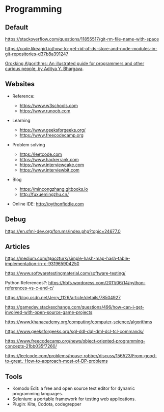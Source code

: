 # Programming

## Default

https://stackoverflow.com/questions/11855517/git-rm-file-name-with-space

https://code.likeagirl.io/how-to-get-rid-of-ds-store-and-node-modules-in-git-repositories-d37b8a391247

[Grokking Algorithms: An illustrated guide for programmers and other curious people, by Aditya Y. Bhargava](https://www.oreilly.com/library/view/grokking-algorithms-an/9781617292231/).


## Websites

* Reference:
  * https://www.w3schools.com
  * https://www.runoob.com

* Learning
  * https://www.geeksforgeeks.org/
  * https://www.freecodecamp.org

* Problem solving
  * https://leetcode.com
  * https://www.hackerrank.com
  * https://www.interviewcake.com
  * https://www.interviewbit.com

* Blog
  * https://mincongzhang.gitbooks.io
  * http://fuxuemingzhu.cn/


* Online IDE: http://pythonfiddle.com

## Debug

https://en.sfml-dev.org/forums/index.php?topic=24677.0


## Articles

https://medium.com/@aozturk/simple-hash-map-hash-table-implementation-in-c-931965904250

https://www.softwaretestingmaterial.com/software-testing/

Python References?: https://hbfs.wordpress.com/2011/06/14/python-references-vs-c-and-c/

https://blog.csdn.net/Jerry_1126/article/details/78504927

https://gamedev.stackexchange.com/questions/496/how-can-i-get-involved-with-open-source-game-projects

https://www.khanacademy.org/computing/computer-science/algorithms

https://www.geeksforgeeks.org/sql-ddl-dql-dml-dcl-tcl-commands/

https://www.freecodecamp.org/news/object-oriented-programming-concepts-21bb035f7260/

https://leetcode.com/problems/house-robber/discuss/156523/From-good-to-great.-How-to-approach-most-of-DP-problems

<!-- http://yangcongchufang.com/高级python编程基础/python-object-class.html -->


## Tools

* Komodo Edit: a free and open source text editor for dynamic programming languages.
* Selenium: a portable framework for testing web applications.
* Plugin: Kite, Codota, codegrepper
